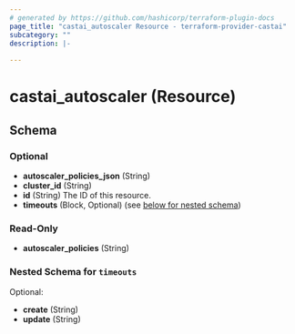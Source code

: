 ```yaml
---
# generated by https://github.com/hashicorp/terraform-plugin-docs
page_title: "castai_autoscaler Resource - terraform-provider-castai"
subcategory: ""
description: |-
  
---
```


# castai_autoscaler (Resource)





<!-- schema generated by tfplugindocs -->
## Schema

### Optional

- **autoscaler_policies_json** (String)
- **cluster_id** (String)
- **id** (String) The ID of this resource.
- **timeouts** (Block, Optional) (see [below for nested schema](#nestedblock--timeouts))

### Read-Only

- **autoscaler_policies** (String)

<a id="nestedblock--timeouts"></a>
### Nested Schema for `timeouts`

Optional:

- **create** (String)
- **update** (String)



